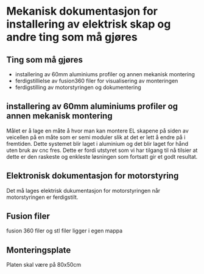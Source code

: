 # Mekanisk dokumentasjon for installering av elektrisk skap og andre ting som må gjøres 

## Ting som må gjøres

- installering av 60mm aluminiums profiler og annen mekanisk montering
- ferdigstillielse av fusion360 filer for visualisering av monteringen
- ferdigstilling av motorstyringen og dokumentering

## installering av 60mm aluminiums profiler og annen mekanisk montering

Målet er å lage en måte å hvor man kan montere EL skapene på siden av veicellen på en måte som er semi moduler slik at det er lett å endre på i fremtiden. Dette systemet blir laget i aluminium og det blir laget for hånd uten bruk av cnc fres. Dette er fordi utstyret som vi har tilgang til nå tilsier at dette er den raskeste og enkleste løsningen som fortsatt gir et godt resultat.

## Elektronisk dokumentasjon for motorstyring
Det må lages elektrisk dukumentasjon for motorstyringen når motorstyringen er ferdigstilt.

## Fusion filer 
fusion 360 filer og stl filer ligger i egen mappa 

## Monteringsplate

Platen skal være på 80x50cm

